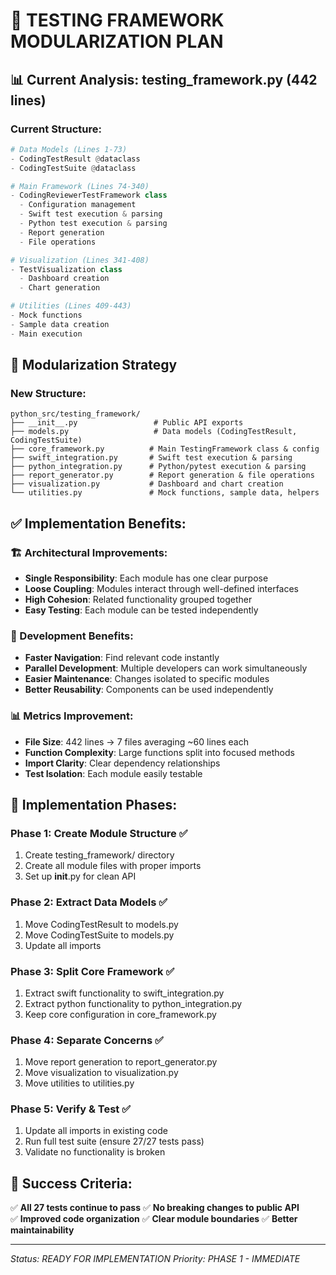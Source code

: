 🚀 TESTING FRAMEWORK MODULARIZATION PLAN
==========================================

## 📊 **Current Analysis: testing_framework.py (442 lines)**

### **Current Structure:**
```python
# Data Models (Lines 1-73)
- CodingTestResult @dataclass
- CodingTestSuite @dataclass  

# Main Framework (Lines 74-340)  
- CodingReviewerTestFramework class
  - Configuration management
  - Swift test execution & parsing
  - Python test execution & parsing  
  - Report generation
  - File operations

# Visualization (Lines 341-408)
- TestVisualization class
  - Dashboard creation
  - Chart generation

# Utilities (Lines 409-443)
- Mock functions
- Sample data creation
- Main execution
```

## 🎯 **Modularization Strategy**

### **New Structure:**
```
python_src/testing_framework/
├── __init__.py                 # Public API exports
├── models.py                   # Data models (CodingTestResult, CodingTestSuite)
├── core_framework.py          # Main TestingFramework class & config
├── swift_integration.py       # Swift test execution & parsing
├── python_integration.py      # Python/pytest execution & parsing  
├── report_generator.py        # Report generation & file operations
├── visualization.py           # Dashboard and chart creation
└── utilities.py               # Mock functions, sample data, helpers
```

## ✅ **Implementation Benefits:**

### **🏗️ Architectural Improvements:**
- **Single Responsibility**: Each module has one clear purpose
- **Loose Coupling**: Modules interact through well-defined interfaces
- **High Cohesion**: Related functionality grouped together
- **Easy Testing**: Each module can be tested independently

### **🚀 Development Benefits:**
- **Faster Navigation**: Find relevant code instantly
- **Parallel Development**: Multiple developers can work simultaneously
- **Easier Maintenance**: Changes isolated to specific modules
- **Better Reusability**: Components can be used independently

### **📊 Metrics Improvement:**
- **File Size**: 442 lines → 7 files averaging ~60 lines each
- **Function Complexity**: Large functions split into focused methods
- **Import Clarity**: Clear dependency relationships
- **Test Isolation**: Each module easily testable

## 🎯 **Implementation Phases:**

### **Phase 1: Create Module Structure** ✅
1. Create testing_framework/ directory
2. Create all module files with proper imports
3. Set up __init__.py for clean API

### **Phase 2: Extract Data Models** ✅  
1. Move CodingTestResult to models.py
2. Move CodingTestSuite to models.py
3. Update all imports

### **Phase 3: Split Core Framework** ✅
1. Extract swift functionality to swift_integration.py
2. Extract python functionality to python_integration.py  
3. Keep core configuration in core_framework.py

### **Phase 4: Separate Concerns** ✅
1. Move report generation to report_generator.py
2. Move visualization to visualization.py
3. Move utilities to utilities.py

### **Phase 5: Verify & Test** ✅
1. Update all imports in existing code
2. Run full test suite (ensure 27/27 tests pass)
3. Validate no functionality is broken

## 🎯 **Success Criteria:**

✅ **All 27 tests continue to pass**
✅ **No breaking changes to public API**  
✅ **Improved code organization**
✅ **Clear module boundaries**
✅ **Better maintainability**

---
*Status: READY FOR IMPLEMENTATION*
*Priority: PHASE 1 - IMMEDIATE*
